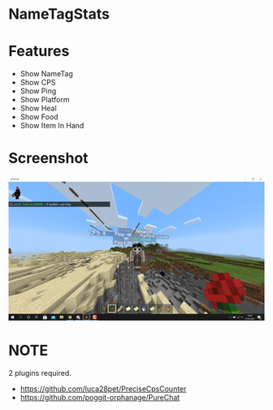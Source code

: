 # NameTagStats

# Features
- Show NameTag
- Show CPS
- Show Ping
- Show Platform
- Show Heal
- Show Food
- Show Item In Hand

# Screenshot
![Stats Image](https://github.com/ByNamles/NameTagStats/blob/main/icon.png)

# NOTE
2 plugins required.
- https://github.com/luca28pet/PreciseCpsCounter
- https://github.com/poggit-orphanage/PureChat


